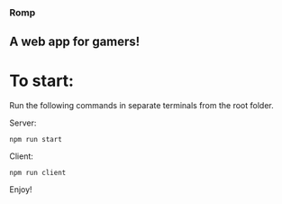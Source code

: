 ### Romp
## A web app for gamers!

# To start: 

Run the following commands in separate terminals from the root folder.

Server:
``` 
npm run start
```

Client: 
```
npm run client
```

Enjoy!